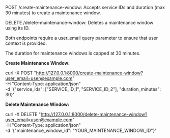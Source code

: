 

POST /create-maintenance-window: Accepts service IDs and duration (max 30 minutes) to create a maintenance window.

DELETE /delete-maintenance-window: Deletes a maintenance window using its ID.


Both endpoints require a user_email query parameter to ensure that user context is provided.

The duration for maintenance windows is capped at 30 minutes.

<b>Create Maintenance Window:</b>

curl -X POST "http://127.0.0.1:8000/create-maintenance-window?user_email=user@example.com" \
-H "Content-Type: application/json" \
-d '{"service_ids": ["SERVICE_ID_1", "SERVICE_ID_2"], "duration_minutes": 30}'

<b>Delete Maintenance Window:</b>

curl -X DELETE "http://127.0.0.1:8000/delete-maintenance-window?user_email=user@example.com" \
-H "Content-Type: application/json" \
-d '{"maintenance_window_id": "YOUR_MAINTENANCE_WINDOW_ID"}'


